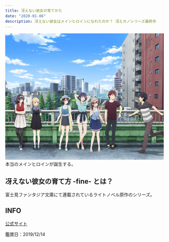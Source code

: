 ```yaml
---
title: 冴えない彼女の育てかた
date: "2020-01-06"
description: 冴えない彼女はメインヒロインになれたのか？ 冴えカノシリーズ最終作
---
```

![冴えカノ Fine メインビジュアル](saekano_movie_main.jpg)
本当のメインヒロインが誕生する。

## 冴えない彼女の育て方 -fine- とは？
富士見ファンタジア文庫にて連載されているライトノベル原作のシリーズ。



## INFO
[公式サイト](https://saenai-movie.com/)

鑑賞日：2019/12/14